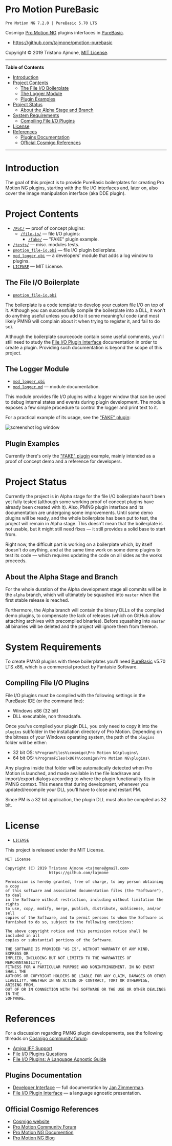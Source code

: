 # Pro Motion PureBasic

    Pro Motion NG 7.2.0 | PureBasic 5.70 LTS

Cosmigo [Pro Motion NG] plugins interfaces in [PureBasic].

- https://github.com/tajmone/pmotion-purebasic

Copyright © 2019 Tristano Ajmone, [MIT License].


-----

**Table of Contents**

<!-- MarkdownTOC autolink="true" bracket="round" autoanchor="false" lowercase="only_ascii" uri_encoding="true" levels="1,2,3" -->

- [Introduction](#introduction)
- [Project Contents](#project-contents)
    - [The File I/O Boilerplate](#the-file-io-boilerplate)
    - [The Logger Module](#the-logger-module)
    - [Plugin Examples](#plugin-examples)
- [Project Status](#project-status)
    - [About the Alpha Stage and Branch](#about-the-alpha-stage-and-branch)
- [System Requirements](#system-requirements)
    - [Compiling File I/O Plugins](#compiling-file-io-plugins)
- [License](#license)
- [References](#references)
    - [Plugins Documentation](#plugins-documentation)
    - [Official Cosmigo References](#official-cosmigo-references)

<!-- /MarkdownTOC -->

-----

# Introduction

The goal of this project is to provide PureBasic boilerplates for creating Pro Motion NG plugins, starting with the file I/O interfaces and, later on, also cover the image manipulation interface (aka DDE plugin).

# Project Contents

- [`/PoC/`][PoC] — proof of concept plugins:
    + [`/file-io/`][PoC file-io] — file I/O plugins:
        * [`/fake/`][PoC fake] — "FAKE" plugin example.
- [`/tests/`][tests] — misc. modules tests.
- [`pmotion_file-io.pbi`][fileio pb] — file I/O plugin boilerplate.
- [`mod_logger.pbi`][mod_logger] — a developers' module that adds a log window to plugins.
- [`LICENSE`][LICENSE] — MIT License.

## The File I/O Boilerplate

- [`pmotion_file-io.pbi`][fileio pb]

The boilerplate is a code template to develop your custom file I/O on top of it. Although you can successfully compile the boilerplate into a DLL, it won't do anything useful unless you add to it some meaningful code (and most likely PMNG will complain about it when trying to register it, and fail to do so).

Although the boilerplate sourcecode contain some useful comments, you'll still need to study the [File I/O Plugin Interface] documentation in order to create a plugin. Providing such documentation is beyond the scope of this project.

## The Logger Module

- [`mod_logger.pbi`][mod_logger]
- [`mod_logger.md`][mod_logger Doc] — module documentation.

This module provides file I/O plugins with a logger window that can be used to debug internal states and events during plugin development. The module exposes a few simple procedure to control the logger and print text to it.

For a practical example of its usage, see the ["FAKE" plugin][PoC fake]:

![screenshot log window][screenshot logger]

## Plugin Examples

Currently there's only the ["FAKE" plugin][PoC fake] example, mainly intended as a proof of concept demo and a reference for developers.

# Project Status

Currently the project is in Alpha stage for the file I/O boilerplate hasn't been yet fully tested (although some working proof of concept plugins have already been created with it). Also, PMNG plugin interface and its documentation are undergoing some improvements. Until some demo plugins will be ready, and the whole boilerplate has been put to test, the project will remain in Alpha stage. This doesn't mean that the boilerplate is not usable, but it might still need fixes — it still provides a solid base to start from.

Right now, the difficult part is working on a boilerplate which, by itself doesn't do anything, and at the same time work on some demo plugins to test its code — which requires updating the code on all sides as the works proceeds.

## About the Alpha Stage and Branch

For the whole duration of the Alpha development stage all commits will be in the `alpha` branch, which will ultimately be squashed into `master` when the first stable release is reached.

Furthermore, the Alpha branch will contain the binary DLLs of the compiled demo plugins, to compensate the lack of releases (which on GitHub allow attaching archives with precompiled binaries). Before squashing into `master` all binaries will be deleted and the project will ignore them from thereon.

# System Requirements

To create PMNG plugins with these boilerplates you'll need [PureBasic] v5.70 LTS x86, which is a commercial product by Fantaisie Software.

## Compiling File I/O Plugins

File I/O plugins must be compiled with the following settings in the PureBasic IDE (or the command line):

- Windows x86 (32 bit)
- DLL executable, non threadsafe.

Once you've compiled your plugin DLL, you only need to copy it into the `plugins` subfolder in the installation directory of Pro Motion. Depending on the bitness of your Windows operating system, the path of the `plugins` folder will be either:

- 32 bit OS: `%ProgramFiles%\cosmigo\Pro Motion NG\plugins\`
- 64 bit OS: `%ProgramFiles(x86)%\cosmigo\Pro Motion NG\plugins\`

Any plugins inside that folder will be automatically detected when Pro Motion is launched, and made available in the file load/save and import/export dialogs according to where the plugin functionality fits in PMNG context.
This means that during development, whenever you updated/recompile your DLL you'll have to close and restart PM.

Since PM is a 32 bit application, the plugin DLL must also be compiled as 32 bit.

# License

- [`LICENSE`][LICENSE]

This project is released under the MIT License.

```
MIT License

Copyright (C) 2019 Tristano Ajmone <tajmone@gmail.com>
                   https://github.com/tajmone

Permission is hereby granted, free of charge, to any person obtaining a copy
of this software and associated documentation files (the "Software"), to deal
in the Software without restriction, including without limitation the rights
to use, copy, modify, merge, publish, distribute, sublicense, and/or sell
copies of the Software, and to permit persons to whom the Software is
furnished to do so, subject to the following conditions:

The above copyright notice and this permission notice shall be included in all
copies or substantial portions of the Software.

THE SOFTWARE IS PROVIDED "AS IS", WITHOUT WARRANTY OF ANY KIND, EXPRESS OR
IMPLIED, INCLUDING BUT NOT LIMITED TO THE WARRANTIES OF MERCHANTABILITY,
FITNESS FOR A PARTICULAR PURPOSE AND NONINFRINGEMENT. IN NO EVENT SHALL THE
AUTHORS OR COPYRIGHT HOLDERS BE LIABLE FOR ANY CLAIM, DAMAGES OR OTHER
LIABILITY, WHETHER IN AN ACTION OF CONTRACT, TORT OR OTHERWISE, ARISING FROM,
OUT OF OR IN CONNECTION WITH THE SOFTWARE OR THE USE OR OTHER DEALINGS IN THE
SOFTWARE.
```

# References

For a discussion regarding PMNG plugin developements, see the following threads on [Cosmigo community forum]:

- [Amiga IFF Support]
- [File I/O Plugins Questions]
- [File I/O Plugins: A Language Agnostic Guide]

## Plugins Documentation

- [Developer Interface] — full documentation by [Jan Zimmerman].
- [File I/O Plugin Interface] — a language agnostic presentation.


## Official Cosmigo References

- [Cosmigo website][Cosmigo]
- [Pro Motion Community Forum][PM Forum]
- [Pro Motion NG Documention][PM Docs]
- [Pro Motion NG Blog][PM Blog]

<!-----------------------------------------------------------------------------
                               REFERENCE LINKS                                
------------------------------------------------------------------------------>

[PureBasic]: https://www.purebasic.com/ "Visit PureBasic website"
[MIT License]: ./LICENSE "View MIT License file"

<!-- project folders -->

[PoC fake]: ./PoC/file-io/fake/ "Navigate to folder"
[PoC file-io]: ./PoC/file-io/ "Navigate to folder"
[PoC]: ./PoC/ "Navigate to folder"
[tests]: ./tests/ "Navigate to folder"

<!-- project files -->

[LICENSE]: ./LICENSE "View MIT License file"
[fileio pb]: ./pmotion_file-io.pbi "View source file"
[mod_logger]: ./mod_logger.pbi "View source file"
[mod_logger Doc]: ./mod_logger.md "Read the documentation of Logger Module"

<!-- screenshots -->

[screenshot logger]: ./PoC/file-io/fake/screenshot_logger.png "Screenshot of the logger module window in the FAKE plugin"

<!-- Cosmigo & PM -->

[Cosmigo GmbH]: https://www.cosmigo.com/pixel_animation_software/support "More info about Cosmigo GmbH"
[Cosmigo]: https://www.cosmigo.com/ "Visit Cosmigo website"
[Pro Motion NG]: https://www.cosmigo.com/ "Visit Pro Motion NG website"
[Pro Motion]: https://www.cosmigo.com/ "Visit Pro Motion website"

[PM Docs]: https://www.cosmigo.com/promotion/docs/onlinehelp/main.htm "View Pro Motion NG documentation online"
[PM Forum]: https://community.cosmigo.com/ "Visit the Cosmigo community forum"
[PM Blog]: https://www.cosmigo.com/blog "Visit Cosmigo official blog"

<!-- Cosmigo Pro Motion Assets -->

[pmotion-assets]: https://github.com/tajmone/pmotion-assets "Visit the Cosmigo Pro Motion Assets repository on GitHub"
[pmotion-assets www]: https://tajmone.github.io/pmotion-assets/ "Visit the Cosmigo Pro Motion Assets website"
[Cosmigo Pro Motion Assets]: https://github.com/tajmone/pmotion-assets "Visit the Cosmigo Pro Motion Assets repository on GitHub"

<!-- documentation -->

[File I/O Plugin Interface]: https://tajmone.github.io/pmotion-assets/File-IO_Agnostic-Interface.html
[Developer Interface]: https://tajmone.github.io/pmotion-assets/Developer_Interface.html

<!-- Cosmigo forum -->

[Cosmigo community forum]: https://community.cosmigo.com/

[Amiga IFF Support]: https://community.cosmigo.com/t/amiga-iff-support/523
[File I/O Plugins Questions]: https://community.cosmigo.com/t/file-i-o-plugins-questions/465
[File I/O Plugins: A Language Agnostic Guide]: https://community.cosmigo.com/t/file-i-o-plugins-a-language-agnostic-guide/486

<!-- people -->

[Jan Zimmerman]: https://github.com/jan-cosmigo "Visit Jan Zimmerman's GitHub profile"
[Tristano Ajmone]: https://github.com/tajmone "Visit Tristano Ajmone's profile on GitHub"

<!-- EOF -->
